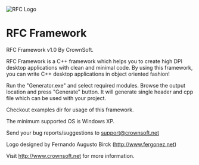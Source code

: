 ![RFC Logo](logo.png)

# RFC Framework


RFC Framework v1.0 By CrownSoft.

RFC Framework is a C++ framework which helps you to create high DPI desktop applications with clean and minimal code. By using this framework, you can write C++ desktop applications in object oriented fashion!

Run the "Generator.exe" and select required modules. Browse the output location and press "Generate" button. It will generate single header and cpp file which can be used with your project.

Checkout examples dir for usage of this framework.

The minimum supported OS is Windows XP.

Send your bug reports/suggestions to support@crownsoft.net

Logo designed by Fernando Augusto Birck (http://www.fergonez.net)

Visit http://www.crownsoft.net for more information.